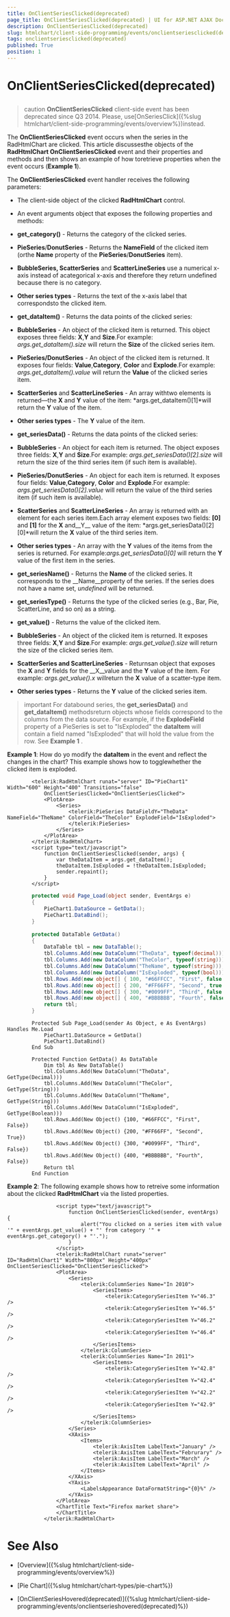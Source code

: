 ```yaml
---
title: OnClientSeriesClicked(deprecated)
page_title: OnClientSeriesClicked(deprecated) | UI for ASP.NET AJAX Documentation
description: OnClientSeriesClicked(deprecated)
slug: htmlchart/client-side-programming/events/onclientseriesclicked(deprecated)
tags: onclientseriesclicked(deprecated)
published: True
position: 1
---
```


# OnClientSeriesClicked(deprecated)



## 

>caution  __OnClientSeriesClicked__ client-side event has been deprecated since Q3 2014. Please, use[OnSeriesClick]({%slug htmlchart/client-side-programming/events/overview%})instead.
>


The __OnClientSeriesClicked__ event occurs when the series in the RadHtmlChart are clicked. This article discussesthe objects of the __RadHtmlChart OnClientSeriesClicked__ event and their properties and methods and then shows an example of how toretrieve properties when the event occurs (__Example 1__).

The __OnClientSeriesClicked__ event handler receives the following parameters:

* The client-side object of the clicked __RadHtmlChart__ control.

* An event arguments object that exposes the following properties and methods:

* __get_category()__ - Returns the category of the clicked series.

* __PieSeries__/__DonutSeries__ - Returns the __NameField__ of the clicked item (orthe __Name__ property of the __PieSeries__/__DonutSeries__ item).

* __BubbleSeries, ScatterSeries__ and __ScatterLineSeries__ use a numerical x-axis instead of acategorical x-axis and therefore they return undefined because there is no category.

* __Other series types__ - Returns the text of the x-axis label that correspondsto the clicked item.

* __get_dataItem()__ - Returns the data points of the clicked series:

* __BubbleSeries__ - An object of the clicked item is returned. This object exposes three fields: __X__,__Y__ and __Size__.For example: *args.get_dataItem().size* will return the __Size__ of the clicked series item.

* __PieSeries/DonutSeries__ - An object of the clicked item is returned. It exposes four fields: __Value__,__Category__, __Color__ and __Explode__.For example: *args.get_dataItem().value* will return the __Value__ of the clicked series item.

* __ScatterSeries__ and __ScatterLineSeries__ - An array withtwo elements is returned—the __X__ and __Y__ value of the item: *args.get_dataItem()[1]*will return the __Y__ value of the item.

* __Other series types__ - The __Y__ value of the item.

* __get_seriesData()__ - Returns the data points of the clicked series:

* __BubbleSeries__ - An object for each item is returned. The object exposes three fields: __X__,__Y__ and __Size__.For example: *args.get_seriesData()[2].size* will return the size of the third series item (if such item is available).

* __PieSeries/DonutSeries__ - An object for each item is returned. It exposes four fields: __Value__,__Category__, __Color__ and __Explode__.For example: *args.get_seriesData()[2].value* will return the value of the third series item (if such item is available).

* __ScatterSeries__ and __ScatterLineSeries__ - An array is returned with an element for each series item.Each array element exposes two fields: __[0]__ and __[1]__ for the __X__ and__Y__ value of the item: *args.get_seriesData()[2][0]*will return the __X__ value of the third series item.

* __Other series types__ - An array with the __Y__ values of the items from the series is returned. For example:*args.get_seriesData()[0]* will return the __Y__ value of the first item in the series.

* __get_seriesName()__ - Returns the __Name__ of the clicked series. It corresponds to the __Name__property of the series. If the series does not have a name set, *undefined* will be returned.

* __get_seriesType()__ - Returns the type of the clicked series (e.g., Bar, Pie, ScatterLine, and so on) as a string.

* __get_value()__ - Returns the value of the clicked item.

* __BubbleSeries__ - An object of the clicked item is returned. It exposes three fields: __X__,__Y__ and __Size__.For example: *args.get_value().size* will return the size of the clicked series item.

* __ScatterSeries and ScatterLineSeries__ - Returnsan object that exposes the __X__ and __Y__ fields for the __X__value and the __Y__ value of the item. For example: *args.get_value().x* willreturn the __X__ value of a scatter-type item.

* __Other series types__ - Returns the __Y__ value of the clicked series item.

>important For databound series, the __get_seriesData()__ and __get_dataItem()__ methodsreturn objects whose fields correspond to the columns from the	data source. For example, if the __ExplodeField__ property of a PieSeries is set to "IsExploded" the __dataItem__ will contain a	field named "IsExploded" that will hold the value from the row. See __Example 1__ .
>


__Example 1__: How do yo modify the __dataItem__ in the event and reflect the changes in the chart? This example shows how to togglewhether the clicked item is exploded.



````ASPNET
		<telerik:RadHtmlChart runat="server" ID="PieChart1" Width="600" Height="400" Transitions="false"
			OnClientSeriesClicked="OnClientSeriesClicked">
			<PlotArea>
				<Series>
					<telerik:PieSeries DataFieldY="TheData" NameField="TheName" ColorField="TheColor" ExplodeField="IsExploded">
					</telerik:PieSeries>
				</Series>
			</PlotArea>
		</telerik:RadHtmlChart>
		<script type="text/javascript">
			function OnClientSeriesClicked(sender, args) {
				var theDataItem = args.get_dataItem();
				theDataItem.IsExploded = !theDataItem.IsExploded;
				sender.repaint();
			}
		</script>
````
````C#
		protected void Page_Load(object sender, EventArgs e)
		{
			PieChart1.DataSource = GetData();
			PieChart1.DataBind();
		}
		
		protected DataTable GetData()
		{
			DataTable tbl = new DataTable();
			tbl.Columns.Add(new DataColumn("TheData", typeof(decimal)));
			tbl.Columns.Add(new DataColumn("TheColor", typeof(string)));
			tbl.Columns.Add(new DataColumn("TheName", typeof(string)));
			tbl.Columns.Add(new DataColumn("IsExploded", typeof(bool)));
			tbl.Rows.Add(new object[] { 100, "#66FFCC", "First", false });
			tbl.Rows.Add(new object[] { 200, "#FF66FF", "Second", true });
			tbl.Rows.Add(new object[] { 300, "#0099FF", "Third", false });
			tbl.Rows.Add(new object[] { 400, "#BBBBBB", "Fourth", false });
			return tbl;
		}
````
````VB.NET
	    Protected Sub Page_Load(sender As Object, e As EventArgs) Handles Me.Load
	        PieChart1.DataSource = GetData()
	        PieChart1.DataBind()
	    End Sub
	
	    Protected Function GetData() As DataTable
	        Dim tbl As New DataTable()
	        tbl.Columns.Add(New DataColumn("TheData", GetType(Decimal)))
	        tbl.Columns.Add(New DataColumn("TheColor", GetType(String)))
	        tbl.Columns.Add(New DataColumn("TheName", GetType(String)))
	        tbl.Columns.Add(New DataColumn("IsExploded", GetType(Boolean)))
	        tbl.Rows.Add(New Object() {100, "#66FFCC", "First", False})
	        tbl.Rows.Add(New Object() {200, "#FF66FF", "Second", True})
	        tbl.Rows.Add(New Object() {300, "#0099FF", "Third", False})
	        tbl.Rows.Add(New Object() {400, "#BBBBBB", "Fourth", False})
	        Return tbl
	    End Function
````


__Example 2__: The following example shows how to retreive some information about the clicked __RadHtmlChart__ via the listed properties.

````ASPNET
				<script type="text/javascript">
	    			function OnClientSeriesClicked(sender, eventArgs) {
	    				alert("You clicked on a series item with value '" + eventArgs.get_value() + "' from category '" + eventArgs.get_category() + "'.");
	    			}
				</script>
				<telerik:RadHtmlChart runat="server" ID="RadHtmlChart1" Width="800px" Height="400px" OnClientSeriesClicked="OnClientSeriesClicked">
	            <PlotArea>
	                <Series>
	                    <telerik:ColumnSeries Name="In 2010">
	                        <SeriesItems>
	                            <telerik:CategorySeriesItem Y="46.3" />
	                            <telerik:CategorySeriesItem Y="46.5" />
	                            <telerik:CategorySeriesItem Y="46.2" />
	                            <telerik:CategorySeriesItem Y="46.4" />
	                        </SeriesItems>
	                    </telerik:ColumnSeries>
						<telerik:ColumnSeries Name="In 2011">
	                        <SeriesItems>
						        <telerik:CategorySeriesItem Y="42.8" />
	                            <telerik:CategorySeriesItem Y="42.4" />
	                            <telerik:CategorySeriesItem Y="42.2" />
	                            <telerik:CategorySeriesItem Y="42.9" />
							</SeriesItems>
	                    </telerik:ColumnSeries>
	                </Series>
	                <XAxis>
	                    <Items>
	                        <telerik:AxisItem LabelText="January" />
	                        <telerik:AxisItem LabelText="Februrary" />
	                        <telerik:AxisItem LabelText="March" />
	                        <telerik:AxisItem LabelText="April" />
	                    </Items>
	                </XAxis>
	                <YAxis>
	                    <LabelsAppearance DataFormatString="{0}%" />
	                </YAxis>
	            </PlotArea>
	            <ChartTitle Text="Firefox market share">
	            </ChartTitle>
	        </telerik:RadHtmlChart>
````



# See Also

 * [Overview]({%slug htmlchart/client-side-programming/events/overview%})

 * [Pie Chart]({%slug htmlchart/chart-types/pie-chart%})

 * [OnClientSeriesHovered(deprecated)]({%slug htmlchart/client-side-programming/events/onclientserieshovered(deprecated)%})
